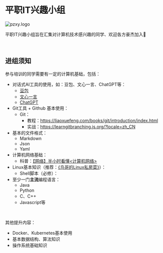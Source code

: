 # 平职IT兴趣小组

![pzxy.logo](https://raw.gitmirror.com/pzxy-cs/.github/main/pzxy.png)

平职IT兴趣小组旨在汇集对计算机技术感兴趣的同学、欢迎各方豪杰加入🎉

<br/>

## 进组须知

参与培训的同学需要有一定的计算机基础，包括：

- 对话式AI工具的使用，如：豆包、文心一言、ChatGPT等：
  - [豆包](https://www.doubao.com/chat/)
  - [文心一言](https://yiyan.baidu.com/)
  - [ChatGPT](https://chat.tinycms.xyz:3002/)
- Git工具 + Github 基本使用：
  - Git：
    - 教程：https://liaoxuefeng.com/books/git/introduction/index.html
    - 实战：https://learngitbranching.js.org/?locale=zh_CN
- 基本的文件格式：
  - Markdown
  - Json
  - Yaml
- 计算机网络基础：
  - 科普：[【网络】半小时看懂<计算机网络>](https://www.bilibili.com/video/BV124411k7uV/)
- Linux基本知识（推荐：[《鸟哥的Linux私房菜》](https://book.douban.com/subject/30359954/)）：
  - Shell脚本（必修）：
- 至少一门**主流**编程语言：
  - Java
  - Python
  - C、C++
  - Javascript等

<br/>

其他提升内容：

- Docker、Kubernetes基本使用
- 基本数据结构、算法知识
- 操作系统基础知识


